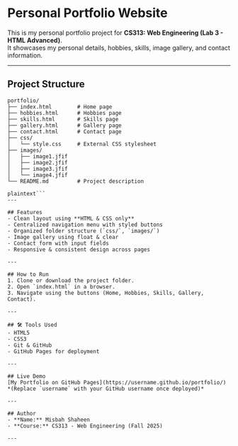 # Personal Portfolio Website

This is my personal portfolio project for **CS313: Web Engineering (Lab 3 - HTML Advanced)**.  
It showcases my personal details, hobbies, skills, image gallery, and contact information.

---

## Project Structure
```plaintext
portfolio/
├── index.html        # Home page
├── hobbies.html      # Hobbies page
├── skills.html       # Skills page
├── gallery.html      # Gallery page
├── contact.html      # Contact page
├── css/
│   └── style.css     # External CSS stylesheet
├── images/
│   ├── image1.jfif
│   ├── image2.jfif
│   ├── image3.jfif
│   └── image4.jfif
└── README.md         # Project description

plaintext```
---

## Features
- Clean layout using **HTML & CSS only**
- Centralized navigation menu with styled buttons
- Organized folder structure (`css/`, `images/`)
- Image gallery using float & clear
- Contact form with input fields
- Responsive & consistent design across pages

---

## How to Run
1. Clone or download the project folder.
2. Open `index.html` in a browser.
3. Navigate using the buttons (Home, Hobbies, Skills, Gallery, Contact).

---

## 🛠 Tools Used
- HTML5
- CSS3
- Git & GitHub
- GitHub Pages for deployment

---

## Live Demo
[My Portfolio on GitHub Pages](https://username.github.io/portfolio/)  
*(Replace `username` with your GitHub username once deployed)*

---

## Author
- **Name:** Misbah Shaheen    
- **Course:** CS313 - Web Engineering (Fall 2025)  

---
